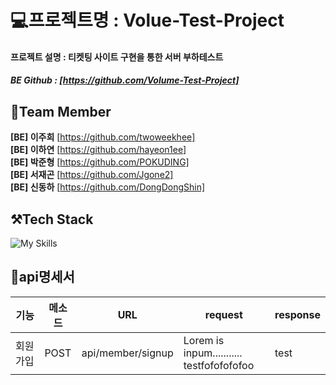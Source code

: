 # 💻프로젝트명 : Volue-Test-Project

#### 프로젝트 설명 : 티켓팅 사이트 구현을 통한 서버 부하테스트

##### BE Github : [https://github.com/Volume-Test-Project]

## 👥Team Member
**[BE] 이주희** [https://github.com/twoweekhee] <br>
**[BE] 이하연** [https://github.com/hayeon1ee]<br>
**[BE] 박준형** [https://github.com/POKUDING] <br>
**[BE] 서재곤** [https://github.com/Jgone2] <br>
**[BE] 신동하** [https://github.com/DongDongShin]<br>  

## ⚒Tech Stack
![My Skills](https://skillicons.dev/icons?i=java,spring,gradle,mysql,docker&perline=10)

## 📃api명세서

|기능|메소드|URL|request|response|
|------|---|---|---|---|
|회원가입|POST|api/member/signup|Lorem is inpum...........<br>testfofofofofoo|test|



